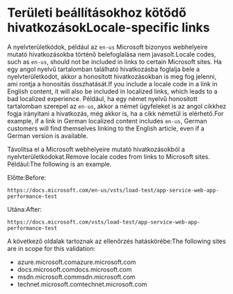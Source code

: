 # <a name="locale-specific-links"></a><span data-ttu-id="abe0f-101">Területi beállításokhoz kötődő hivatkozások</span><span class="sxs-lookup"><span data-stu-id="abe0f-101">Locale-specific links</span></span>

<span data-ttu-id="abe0f-102">A nyelvterületkódok, például az `en-us` Microsoft bizonyos webhelyeire mutató hivatkozásokba történő belefoglalása nem javasolt.</span><span class="sxs-lookup"><span data-stu-id="abe0f-102">Locale codes, such as `en-us`, should not be included in links to certain Microsoft sites.</span></span> <span data-ttu-id="abe0f-103">Ha egy angol nyelvű tartalomban található hivatkozásba foglalja bele a nyelvterületkódot, akkor a honosított hivatkozásokban is meg fog jelenni, ami rontja a honosítás összhatását.</span><span class="sxs-lookup"><span data-stu-id="abe0f-103">If you include a locale code in a link in English content, it will also be included in localized links, which leads to a bad localized experience.</span></span> <span data-ttu-id="abe0f-104">Például, ha egy német nyelvű honosított tartalomban szerepel az `en-us`, akkor a német ügyfeleket is az angol cikkhez fogja irányítani a hivatkozás, még akkor is, ha a cikk németül is elérhető.</span><span class="sxs-lookup"><span data-stu-id="abe0f-104">For example, if a link in German localized content includes `en-us`, German customers will find themselves linking to the English article, even if a German version is available.</span></span>

<span data-ttu-id="abe0f-105">Távolítsa el a Microsoft webhelyeire mutató hivatkozásokból a nyelvterületkódokat.</span><span class="sxs-lookup"><span data-stu-id="abe0f-105">Remove locale codes from links to Microsoft sites.</span></span> <span data-ttu-id="abe0f-106">Például:</span><span class="sxs-lookup"><span data-stu-id="abe0f-106">The following is an example.</span></span>

<span data-ttu-id="abe0f-107">Előtte:</span><span class="sxs-lookup"><span data-stu-id="abe0f-107">Before:</span></span>

`https://docs.microsoft.com/en-us/vsts/load-test/app-service-web-app-performance-test`

<span data-ttu-id="abe0f-108">Utána:</span><span class="sxs-lookup"><span data-stu-id="abe0f-108">After:</span></span>

`https://docs.microsoft.com/vsts/load-test/app-service-web-app-performance-test`

<span data-ttu-id="abe0f-109">A következő oldalak tartoznak az ellenőrzés hatáskörébe:</span><span class="sxs-lookup"><span data-stu-id="abe0f-109">The following sites are in scope for this validation:</span></span>

- <span data-ttu-id="abe0f-110">azure.microsoft.com</span><span class="sxs-lookup"><span data-stu-id="abe0f-110">azure.microsoft.com</span></span>
- <span data-ttu-id="abe0f-111">docs.microsoft.com</span><span class="sxs-lookup"><span data-stu-id="abe0f-111">docs.microsoft.com</span></span>
- <span data-ttu-id="abe0f-112">msdn.microsoft.com</span><span class="sxs-lookup"><span data-stu-id="abe0f-112">msdn.microsoft.com</span></span>
- <span data-ttu-id="abe0f-113">technet.microsoft.com</span><span class="sxs-lookup"><span data-stu-id="abe0f-113">technet.microsoft.com</span></span>